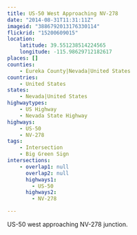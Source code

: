 ```yaml
---
title: US-50 West Approaching NV-278
date: "2014-08-31T11:31:11Z"
imageid: "3886792013176330114"
flickrid: "15200609015"
location:
    latitude: 39.551238514224565
    longitude: -115.98629712182617
places: []
counties:
    - Eureka County|Nevada|United States
countries:
    - United States
states:
    - Nevada|United States
highwaytypes:
    - US Highway
    - Nevada State Highway
highways:
    - US-50
    - NV-278
tags:
    - Intersection
    - Big Green Sign
intersections:
    - overlap1: null
      overlap2: null
      highways1:
        - US-50
      highways2:
        - NV-278

---
```

US-50 west approaching NV-278 junction.